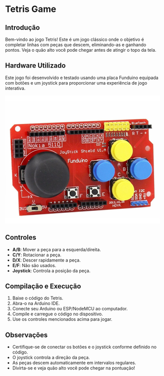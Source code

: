 # Tetris Game

## Introdução

Bem-vindo ao jogo Tetris! Este é um jogo clássico onde o objetivo é completar linhas com peças que descem, eliminando-as e ganhando pontos. Veja o quão alto você pode chegar antes de atingir o topo da tela.

## Hardware Utilizado

Este jogo foi desenvolvido e testado usando uma placa Funduino equipada com botões e um joystick para proporcionar uma experiência de jogo interativa.

<img src="shild.jpg">

## Controles

- **A/B**: Mover a peça para a esquerda/direita.
- **C/Y**: Rotacionar a peça.
- **D/X**: Descer rapidamente a peça.
- **E/F**: Não são usados.
- **Joystick**: Controla a posição da peça.

## Compilação e Execução

1. Baixe o código do Tetris.
2. Abra-o na Arduino IDE.
3. Conecte seu Arduino ou ESP/NodeMCU ao computador.
4. Compile e carregue o código no dispositivo.
5. Use os controles mencionados acima para jogar.

## Observações

- Certifique-se de conectar os botões e o joystick conforme definido no código.
- O joystick controla a direção da peça.
- As peças descem automaticamente em intervalos regulares.
- Divirta-se e veja quão alto você pode chegar na pontuação!
